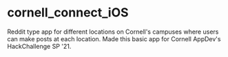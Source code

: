 # cornell_connect_iOS
Reddit type app for different locations on Cornell's campuses where users can make posts at each location. Made this basic app for Cornell AppDev's HackChallenge SP '21.

